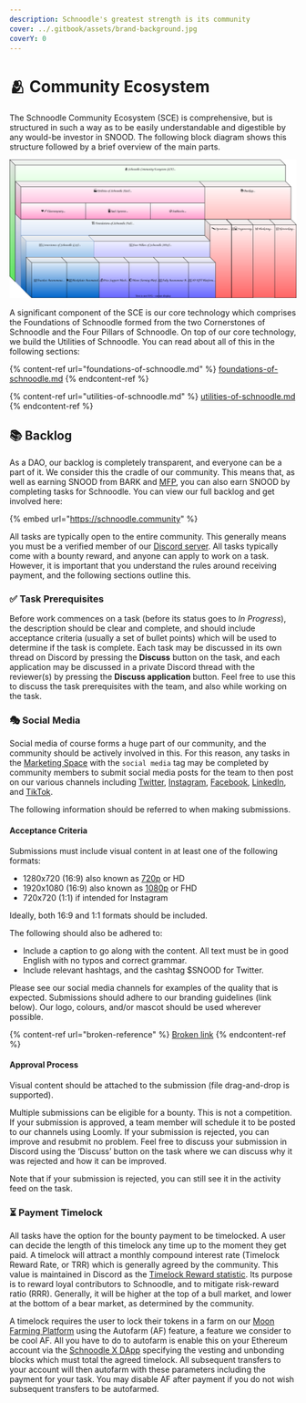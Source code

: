 ```yaml
---
description: Schnoodle's greatest strength is its community
cover: ../.gitbook/assets/brand-background.jpg
coverY: 0
---
```


# 🫂 Community Ecosystem

The Schnoodle Community Ecosystem (SCE) is comprehensive, but is structured in such a way as to be easily understandable and digestible by any would-be investor in SNOOD. The following block diagram shows this structure followed by a brief overview of the main parts.

![The Schnoodle Community Ecosystem structure](../.gitbook/assets/community-ecosystem.svg)

A significant component of the SCE is our core technology which comprises the Foundations of Schnoodle formed from the two Cornerstones of Schnoodle and the Four Pillars of Schnoodle. On top of our core technology, we build the Utilities of Schnoodle. You can read about all of this in the following sections:

{% content-ref url="foundations-of-schnoodle.md" %}
[foundations-of-schnoodle.md](foundations-of-schnoodle.md)
{% endcontent-ref %}

{% content-ref url="utilities-of-schnoodle.md" %}
[utilities-of-schnoodle.md](utilities-of-schnoodle.md)
{% endcontent-ref %}

## 📚 Backlog

As a DAO, our backlog is completely transparent, and everyone can be a part of it. We consider this the cradle of our community. This means that, as well as earning SNOOD from BARK and [MFP](../features/mfp.md), you can also earn SNOOD by completing tasks for Schnoodle. You can view our full backlog and get involved here:

{% embed url="https://schnoodle.community" %}

All tasks are typically open to the entire community. This generally means you must be a verified member of our [Discord server](https://discord.gg/schnoodle). All tasks typically come with a bounty reward, and anyone can apply to work on a task. However, it is important that you understand the rules around receiving payment, and the following sections outline this.

### ✅ Task Prerequisites

Before work commences on a task (before its status goes to _In Progress_), the description should be clear and complete, and should include acceptance criteria (usually a set of bullet points) which will be used to determine if the task is complete. Each task may be discussed in its own thread on Discord by pressing the **Discuss** button on the task, and each application may be discussed in a private Discord thread with the reviewer(s) by pressing the **Discuss application** button. Feel free to use this to discuss the task prerequisites with the team, and also while working on the task.

### 🎭 Social Media

Social media of course forms a huge part of our community, and the community should be actively involved in this. For this reason, any tasks in the [Marketing Space](https://schnoodle.io/marketing) with the `social media` tag may be completed by community members to submit social media posts for the team to then post on our various channels including [Twitter](https://twitter.com/SchnoodleDAO), [Instagram](https://instagram.com/schnoodledao), [Facebook](https://www.facebook.com/SchnoodleDAO), [LinkedIn](https://www.linkedin.com/company/schnoodle), and [TikTok](https://www.tiktok.com/@schnoodledao).

The following information should be referred to when making submissions.

#### Acceptance Criteria

Submissions must include visual content in at least one of the following formats:

* 1280x720 (16:9) also known as [720p](https://en.wikipedia.org/wiki/720p) or HD
* 1920x1080 (16:9) also known as [1080p](https://en.wikipedia.org/wiki/1080p) or FHD
* 720x720 (1:1) if intended for Instagram

Ideally, both 16:9 and 1:1 formats should be included.

The following should also be adhered to:

* Include a caption to go along with the content. All text must be in good English with no typos and correct grammar.
* Include relevant hashtags, and the cashtag $SNOOD for Twitter.

Please see our social media channels for examples of the quality that is expected. Submissions should adhere to our branding guidelines (link below). Our logo, colours, and/or mascot should be used wherever possible.

{% content-ref url="broken-reference" %}
[Broken link](broken-reference)
{% endcontent-ref %}

#### Approval Process

Visual content should be attached to the submission (file drag-and-drop is supported).

Multiple submissions can be eligible for a bounty. This is not a competition. If your submission is approved, a team member will schedule it to be posted to our channels using Loomly. If your submission is rejected, you can improve and resubmit no problem. Feel free to discuss your submission in Discord using the ‘Discuss’ button on the task where we can discuss why it was rejected and how it can be improved.

Note that if your submission is rejected, you can still see it in the activity feed on the task.

### ⏳ Payment Timelock

All tasks have the option for the bounty payment to be timelocked. A user can decide the length of this timelock any time up to the moment they get paid. A timelock will attract a monthly compound interest rate (Timelock Reward Rate, or TRR) which is generally agreed by the community. This value is maintained in Discord as the [Timelock Reward statistic](https://schnoodle.io/trr). Its purpose is to reward loyal contributors to Schnoodle, and to mitigate risk-reward ratio (RRR). Generally, it will be higher at the top of a bull market, and lower at the bottom of a bear market, as determined by the community.

A timelock requires the user to lock their tokens in a farm on our [Moon Farming Platform](../features/mfp.md) using the Autofarm (AF) feature, a feature we consider to be cool AF. All you have to do to autofarm is enable this on your Ethereum account via the [Schnoodle X DApp](https://schnoodle.farm) specifying the vesting and unbonding blocks which must total the agreed timelock. All subsequent transfers to your account will then autofarm with these parameters including the payment for your task. You may disable AF after payment if you do not wish subsequent transfers to be autofarmed.
